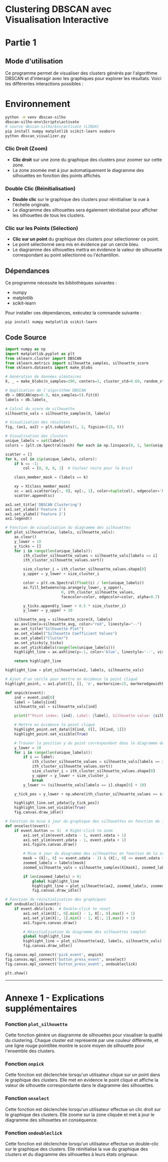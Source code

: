# Clustering DBSCAN avec Visualisation Interactive
# Partie 1
## Mode d'utilisation

Ce programme permet de visualiser des clusters générés par l'algorithme DBSCAN et d'interagir avec les graphiques pour explorer les résultats. Voici les différentes interactions possibles :

# Environnement
```bash
python -m venv dbscan-silho
dbscan-silho-env\Scripts\activate
# source dbscan-silho/bin/activate (LINUX)
pip install numpy matplotlib scikit-learn seaborn
python dbscan_visualizer.py
```

### Clic Droit (Zoom)

- **Clic droit** sur une zone du graphique des clusters pour zoomer sur cette zone.
- La zone zoomée met à jour automatiquement le diagramme des silhouettes en fonction des points affichés.

### Double Clic (Réinitialisation)

- **Double clic** sur le graphique des clusters pour réinitialiser la vue à l'échelle originale.
- Le diagramme des silhouettes sera également réinitialisé pour afficher les silhouettes de tous les clusters.

### Clic sur les Points (Sélection)

- **Clic sur un point** du graphique des clusters pour sélectionner ce point.
- Le point sélectionné sera mis en évidence par un cercle bleu.
- Le diagramme des silhouettes mettra en évidence la valeur de silhouette correspondant au point sélectionné ou l'échantillon.

## Dépendances

Ce programme nécessite les bibliothèques suivantes :

- numpy
- matplotlib
- scikit-learn

Pour installer ces dépendances, exécutez la commande suivante :
```bash
pip install numpy matplotlib scikit-learn
```

## Code Source

```python
import numpy as np
import matplotlib.pyplot as plt
from sklearn.cluster import DBSCAN
from sklearn.metrics import silhouette_samples, silhouette_score
from sklearn.datasets import make_blobs

# Génération de données aléatoires
X, _ = make_blobs(n_samples=200, centers=3, cluster_std=0.60, random_state=0)

# Application de l'algorithme DBSCAN
db = DBSCAN(eps=0.3, min_samples=5).fit(X)
labels = db.labels_

# Calcul du score de silhouette
silhouette_vals = silhouette_samples(X, labels)

# Visualisation des résultats
fig, (ax1, ax2) = plt.subplots(1, 2, figsize=(15, 6))

# Visualisation des clusters
unique_labels = set(labels)
colors = [plt.cm.Spectral(each) for each in np.linspace(0, 1, len(unique_labels))]

scatter = []
for k, col in zip(unique_labels, colors):
    if k == -1:
        col = [0, 0, 0, 1]  # Couleur noire pour le bruit

    class_member_mask = (labels == k)

    xy = X[class_member_mask]
    sc = ax1.scatter(xy[:, 0], xy[:, 1], color=tuple(col), edgecolor='k', s=30, label=f"Cluster {k}", picker=True, pickradius=5)
    scatter.append(sc)

ax1.set_title('DBSCAN Clustering')
ax1.set_xlabel('Feature 1')
ax1.set_ylabel('Feature 2')
ax1.legend()

# Fonction de visualisation du diagramme des silhouettes
def plot_silhouette(ax, labels, silhouette_vals):
    ax.clear()
    y_lower = 10
    y_ticks = []
    for i in range(len(unique_labels)):
        ith_cluster_silhouette_values = silhouette_vals[labels == i]
        ith_cluster_silhouette_values.sort()

        size_cluster_i = ith_cluster_silhouette_values.shape[0]
        y_upper = y_lower + size_cluster_i

        color = plt.cm.Spectral(float(i) / len(unique_labels))
        ax.fill_betweenx(np.arange(y_lower, y_upper),
                         0, ith_cluster_silhouette_values,
                         facecolor=color, edgecolor=color, alpha=0.7)

        y_ticks.append(y_lower + 0.5 * size_cluster_i)
        y_lower = y_upper + 10

    silhouette_avg = silhouette_score(X, labels)
    ax.axvline(x=silhouette_avg, color="red", linestyle="--")
    ax.set_title("Silhouette Plot")
    ax.set_xlabel("Silhouette Coefficient Values")
    ax.set_ylabel("Cluster")
    ax.set_yticks(y_ticks)
    ax.set_yticklabels(range(len(unique_labels)))
    highlight_line = ax.axhline(y=-1, color='blue', linestyle='--', visible=False)

    return highlight_line

highlight_line = plot_silhouette(ax2, labels, silhouette_vals)

# Ajout d'un cercle pour mettre en évidence le point cliqué
highlight_point, = ax1.plot([], [], 'o', markersize=15, markeredgewidth=2, markeredgecolor='blue', fillstyle='none')

def onpick(event):
    ind = event.ind[0]
    label = labels[ind]
    silhouette_val = silhouette_vals[ind]

    print(f"Point index: {ind}, Label: {label}, Silhouette value: {silhouette_val}")

    # Mettre en évidence le point cliqué
    highlight_point.set_data([X[ind, 0]], [X[ind, 1]])
    highlight_point.set_visible(True)

    # Trouver la position y du point correspondant dans le diagramme des silhouettes
    y_lower = 10
    for i in range(len(unique_labels)):
        if i == label:
            ith_cluster_silhouette_values = silhouette_vals[labels == i]
            ith_cluster_silhouette_values.sort()
            size_cluster_i = ith_cluster_silhouette_values.shape[0]
            y_upper = y_lower + size_cluster_i
            break
        y_lower += (silhouette_vals[labels == i].shape[0] + 10)

    y_tick_pos = y_lower + np.where(ith_cluster_silhouette_values == silhouette_val)[0][0]

    highlight_line.set_ydata([y_tick_pos])
    highlight_line.set_visible(True)
    fig.canvas.draw_idle()

# Fonction de mise à jour du graphique des silhouettes en fonction de la zone zoomée
def onselect(event):
    if event.button == 3:  # Right-click to zoom
        ax1.set_xlim(event.xdata - 1, event.xdata + 1)
        ax1.set_ylim(event.ydata - 1, event.ydata + 1)
        ax1.figure.canvas.draw()

        # Mise à jour du diagramme des silhouettes en fonction de la zone zoomée
        mask = (X[:, 0] >= event.xdata - 1) & (X[:, 0] <= event.xdata + 1) & (X[:, 1] >= event.ydata - 1) & (X[:, 1] <= event.ydata + 1)
        zoomed_labels = labels[mask]
        zoomed_silhouette_vals = silhouette_samples(X[mask], zoomed_labels)  # Recalculate silhouettes for the zoomed area

        if len(zoomed_labels) > 0:
            global highlight_line
            highlight_line = plot_silhouette(ax2, zoomed_labels, zoomed_silhouette_vals)
            fig.canvas.draw_idle()

# Fonction de réinitialisation des graphiques
def ondoubleclick(event):
    if event.dblclick:  # Double-click to reset
        ax1.set_xlim(X[:, 0].min() - 1, X[:, 0].max() + 1)
        ax1.set_ylim(X[:, 1].min() - 1, X[:, 1].max() + 1)
        ax1.figure.canvas.draw()

        # Réinitialisation du diagramme des silhouettes complet
        global highlight_line
        highlight_line = plot_silhouette(ax2, labels, silhouette_vals)
        fig.canvas.draw_idle()

fig.canvas.mpl_connect('pick_event', onpick)
fig.canvas.mpl_connect('button_press_event', onselect)
fig.canvas.mpl_connect('button_press_event', ondoubleclick)

plt.show()

```

---

# Annexe 1 - Explications supplémentaires

### Fonction `plot_silhouette`

Cette fonction génère un diagramme de silhouettes pour visualiser la qualité du clustering. Chaque cluster est représenté par une couleur différente, et une ligne rouge pointillée montre le score moyen de silhouette pour l'ensemble des clusters.

### Fonction `onpick`

Cette fonction est déclenchée lorsqu'un utilisateur clique sur un point dans le graphique des clusters. Elle met en évidence le point cliqué et affiche la valeur de silhouette correspondante dans le diagramme des silhouettes.

### Fonction `onselect`

Cette fonction est déclenchée lorsqu'un utilisateur effectue un clic droit sur le graphique des clusters. Elle zoome sur la zone cliquée et met à jour le diagramme des silhouettes en conséquence.

### Fonction `ondoubleclick`

Cette fonction est déclenchée lorsqu'un utilisateur effectue un double-clic sur le graphique des clusters. Elle réinitialise la vue du graphique des clusters et du diagramme des silhouettes à leurs états originaux.

